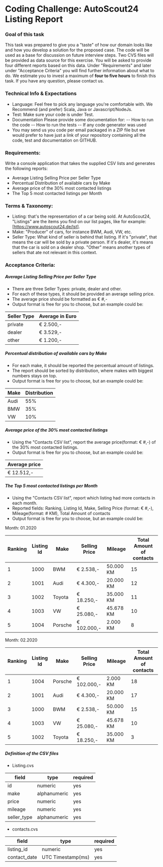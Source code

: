 # Coding Challenge: AutoScout24 Listing Report

### Goal of this task
This task was prepared to give you a "taste" of how our domain looks like and how you develop a solution for the proposed case. The code will be used as a base for discussion on future interview steps. Two CVS files will be provided as data source for this exercise. You will be asked to provide four different reports based on this data. Under "Requirements" and later under "Acceptance Criteria" you will find further information about what to do. We estimate you to invest a maximum of **four to five hours** to finish this task. If you have any question, please contact us. 

### Technical Info & Expectations
- Language: Feel free to pick any language you're comfortable with. We Recommend (and prefer) Scala, Java or Javascript/NodeJs.
- Test: Make sure your code is under Test.
- Documentation Please provide some documentation for:
-- How to run the code
-- How to run the tests
-- If any code generator was used
- You may send us you code per email packaged in a ZIP file but we would prefer to have just a link of your repository containing all the code, test and documentation on GITHUB.

### Requirements:

Write a console application that takes the supplied CSV lists and generates the following reports:
- Average Listing Selling Price per Seller Type
- Percentual Distribution of available cars by Make
- Average price of the 30% most contacted listings
- The Top 5 most contacted listings per Month

### Terms & Taxonomy:
- Listing: that's the representation of a car being sold. At AutoScout24, "Listings" are the items you find on our list pages, like for example: [https://www.autoscout24.de/lst].
- Make: "Producer" of cars, for instance BWM, Audi, VW, etc.
- Seller Type: What kind of seller is behind that listing. If it's "private", that means the car will be sold by a private person. If it's dealer, it's means that the car is sold on a dealer shop. "Other" means another types of sellers that ate not relevant in this context.

### Acceptance Criteria:

##### Average Listing Selling Price per Seller Type
- There are three Seller Types: private, dealer and other.
- For each of these types, it should be provided an average selling price.
- The average price should be formatted as € #,- 
- Output format is free for you to choose, but an example could be:

| Seller Type | Average in Euro |
| ------ | ------ |
| private | € 2.500,- |
| dealer | € 3.529,- |
| other | € 1.200,- |
 
##### Percentual distribution of available cars by Make
- For each make, it should be reported the percentual amount of listings.
- The report should be sorted by distribution, where makes with biggest numbers stays on top.
- Output format is free for you to choose, but an example could be:

|Make| Distribution|
| ------ | ------ |
|Audi| 55%|
|BMW| 35%|
|VW| 10%|

##### Average price of the 30% most contacted listings
- Using the "Contacts CSV list", report the average price(format: € #,-) of the 30% most contacted listings.
- Output format is free for you to choose, but an example could be:
 
|Average price|
| ------ |
|€ 12.512,-|

##### The Top 5 most contacted listings per Month
- Using the "Contacts CSV list", report which listing had more contacts in each month.
- Reported fields: Ranking, Listing Id, Make, Selling Price (format: € #,-), Mileage(format: # KM), Total Amount of contacts
- Output format is free for you to choose, but an example could be:

Month: 01.2020

|Ranking| Listing Id| Make | Selling Price | Mileage | Total Amount of contacts |
| ------ | ------ | ------ | ------ | ------ | ------ |
|1| 1000| BWM | € 2.538,- | 50.000 KM | 15
|2| 1001| Audi | € 4.300,- | 20.000 KM | 12
|3| 1002| Toyota | € 18.250,- | 35.000 KM | 11
|4| 1003| VW | € 25.080,- | 45.678 KM | 10
|5| 1004| Porsche | € 102.000,- | 2.000 KM | 8

Month: 02.2020

|Ranking| Listing Id| Make | Selling Price | Mileage | Total Amount of contacts |
| ------ | ------ | ------ | ------ | ------ | ------ |
|1| 1004| Porsche | € 102.000,- | 2.000 KM | 18
|2| 1001| Audi | € 4.300,- | 20.000 KM | 17
|3| 1000| BWM | € 2.538,- | 50.000 KM | 15
|4| 1003| VW | € 25.080,- | 45.678 KM | 10
|5| 1002| Toyota | € 18.250,- | 35.000 KM | 3


##### Definition of the CSV files


- Listing.cvs

|field| type| required |
| ------ | ------ | ------ |
|id| numeric | yes |
|make| alphanumeric | yes |
|price| numeric | yes |
|mileage| numeric | yes |
|seller_type| alphanumeric | yes |

- contacts.cvs

|field| type| required |
| ------ | ------ | ------ |
|listing_id| numeric | yes |
|contact_date| UTC Timestamp(ms) | yes |
